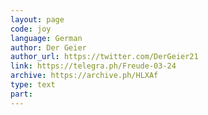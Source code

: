 ```yaml
---
layout: page
code: joy
language: German
author: Der Geier
author_url: https://twitter.com/DerGeier21
link: https://telegra.ph/Freude-03-24
archive: https://archive.ph/HLXAf
type: text
part: 
---
```

